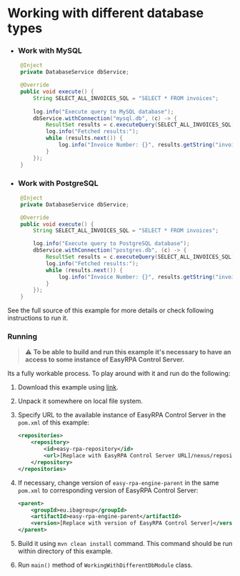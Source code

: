 # Working with different database types

* ### Work with MySQL

```Java
    @Inject
    private DatabaseService dbService;

    @Override
    public void execute() {
        String SELECT_ALL_INVOICES_SQL = "SELECT * FROM invoices";
        
        log.info("Execute query to MySQL database");
        dbService.withConnection("mysql.db", (c) -> {
            ResultSet results = c.executeQuery(SELECT_ALL_INVOICES_SQL);
            log.info("Fetched results:");
            while (results.next()) {
                log.info("Invoice Number: {}", results.getString("invoice_number"));
            }
        });
    }
```

* ### Work with PostgreSQL

```Java
    @Inject
    private DatabaseService dbService;

    @Override
    public void execute() {
        String SELECT_ALL_INVOICES_SQL = "SELECT * FROM invoices";

        log.info("Execute query to PostgreSQL database");
        dbService.withConnection("postgres.db", (c) -> {
            ResultSet results = c.executeQuery(SELECT_ALL_INVOICES_SQL);
            log.info("Fetched results:");
            while (results.next()) {
                log.info("Invoice Number: {}", results.getString("invoice_number"));
            }
        });
    }
```

See the full source of this example for more details or check following instructions to run it.

### Running

> :warning: **To be able to build and run this example it's necessary to have an access
>to some instance of EasyRPA Control Server.**

Its a fully workable process. To play around with it and run do the following:
1. Download this example using [link][down_git_link].
2. Unpack it somewhere on local file system.
3. Specify URL to the available instance of EasyRPA Control Server in the `pom.xml` of this example:
    ```xml
    <repositories>
        <repository>
            <id>easy-rpa-repository</id>
            <url>[Replace with EasyRPA Control Server URL]/nexus/repository/easyrpa/</url>
        </repository>
    </repositories>
    ```
4. If necessary, change version of `easy-rpa-engine-parent` in the same `pom.xml` to corresponding version of
   EasyRPA Control Server:
    ```xml
    <parent>
        <groupId>eu.ibagroup</groupId>
        <artifactId>easy-rpa-engine-parent</artifactId>
        <version>[Replace with version of EasyRPA Control Server]</version>
    </parent>
    ```

5. Build it using `mvn clean install` command. This command should be run within directory of this example.
6. Run `main()` method of `WorkingWithDifferentDbModule` class.

[down_git_link]: https://downgit.github.io/#/home?url=https://github.com/easyrpa/openframework/tree/main/examples/database/working-with-different-db
